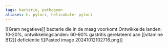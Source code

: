 ```yaml
---
tags: bacterie, pathogeen
aliases: h. pylori, helicobater pylori
---
```


[[Gram negatieve]] bacterie die in de maag voorkomt
Ontwikkelde landen: 10-20%, ontwikkelingslanden: 60-90%
gastritis gerelateerd aan [[vitamine B12]] deficiëntie
![[Pasted image 20241012102716.png]]